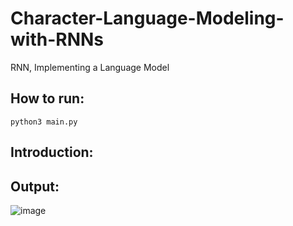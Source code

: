 # Character-Language-Modeling-with-RNNs
RNN, Implementing a Language Model

## How to run:
```
python3 main.py
```

## Introduction:

## Output:

![image](https://user-images.githubusercontent.com/43212302/175286744-a47f9bc9-f5d9-4ebe-8f6e-74a5cad51f54.png)
